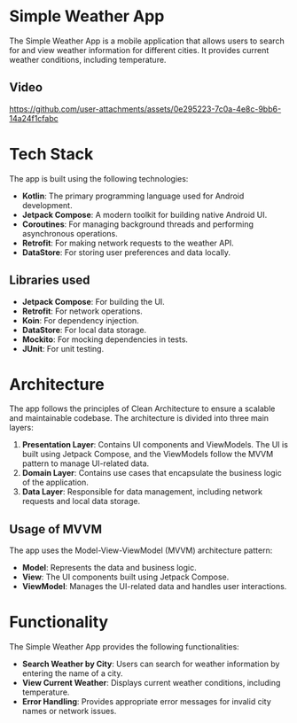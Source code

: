 # Simple Weather App

The Simple Weather App is a mobile application that allows users to search for and view weather information for different cities. It provides current weather conditions, including temperature.

## Video
https://github.com/user-attachments/assets/0e295223-7c0a-4e8c-9bb6-14a24f1cfabc

# Tech Stack

The app is built using the following technologies:

- **Kotlin**: The primary programming language used for Android development.
- **Jetpack Compose**: A modern toolkit for building native Android UI.
- **Coroutines**: For managing background threads and performing asynchronous operations.
- **Retrofit**: For making network requests to the weather API.
- **DataStore**: For storing user preferences and data locally.

## Libraries used

- **Jetpack Compose**: For building the UI.
- **Retrofit**: For network operations.
- **Koin**: For dependency injection.
- **DataStore**: For local data storage.
- **Mockito**: For mocking dependencies in tests.
- **JUnit**: For unit testing.

# Architecture

The app follows the principles of Clean Architecture to ensure a scalable and maintainable codebase. The architecture is divided into three main layers:

1. **Presentation Layer**: Contains UI components and ViewModels. The UI is built using Jetpack Compose, and the ViewModels follow the MVVM pattern to manage UI-related data.
2. **Domain Layer**: Contains use cases that encapsulate the business logic of the application.
3. **Data Layer**: Responsible for data management, including network requests and local data storage.

## Usage of MVVM

The app uses the Model-View-ViewModel (MVVM) architecture pattern:

- **Model**: Represents the data and business logic.
- **View**: The UI components built using Jetpack Compose.
- **ViewModel**: Manages the UI-related data and handles user interactions.

# Functionality

The Simple Weather App provides the following functionalities:

- **Search Weather by City**: Users can search for weather information by entering the name of a city.
- **View Current Weather**: Displays current weather conditions, including temperature.
- **Error Handling**: Provides appropriate error messages for invalid city names or network issues.
